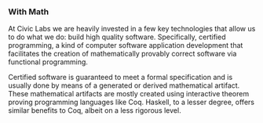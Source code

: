 ### With Math

At Civic Labs we are heavily invested in a few key technologies that allow us to do what we do: build high quality software. Specifically, certified programming, a kind of computer software application development that facilitates the creation of mathematically provably correct software via functional programming.

Certified software is guaranteed to meet a formal specification and is usually done by means of a generated or derived mathematical artifact. These mathematical artifacts are mostly created using interactive theorem proving programming languages like Coq. Haskell, to a lesser degree, offers similar benefits to Coq, albeit on a less rigorous level.
